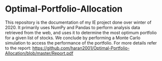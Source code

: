 # Optimal-Portfolio-Allocation
This repository is the documentation of my IE project done over winter of 2020.
It primarily uses NumPy and Pandas to perform analysis data retrieved from the web, and uses it
to determine the most optimum portfolio for a given list of stocks.
We conclude by performing a Monte Carlo simulation to access the performance of the portfolio.
For more details refer to the report: https://github.com/haran2001/Optimal-Portfolio-Allocation/blob/master/Report.pdf 
